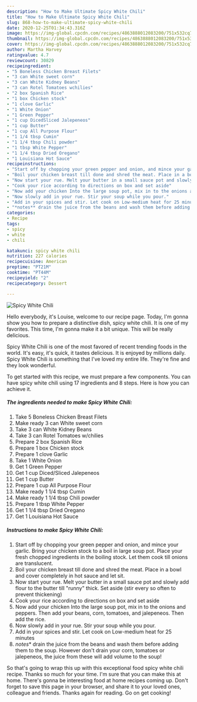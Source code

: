 ```yaml
---
description: "How to Make Ultimate Spicy White Chili"
title: "How to Make Ultimate Spicy White Chili"
slug: 868-how-to-make-ultimate-spicy-white-chili
date: 2020-12-25T01:34:43.316Z
image: https://img-global.cpcdn.com/recipes/4863888012083200/751x532cq70/spicy-white-chili-recipe-main-photo.jpg
thumbnail: https://img-global.cpcdn.com/recipes/4863888012083200/751x532cq70/spicy-white-chili-recipe-main-photo.jpg
cover: https://img-global.cpcdn.com/recipes/4863888012083200/751x532cq70/spicy-white-chili-recipe-main-photo.jpg
author: Martha Harvey
ratingvalue: 4.7
reviewcount: 30829
recipeingredient:
- "5 Boneless Chicken Breast Filets"
- "3 can White sweet corn"
- "3 can White Kidney Beans"
- "3 can Rotel Tomatoes wchilies"
- "2 box Spanish Rice"
- "1 box Chicken stock"
- "1 clove Garlic"
- "1 White Onion"
- "1 Green Pepper"
- "1 cup DicedSliced Jalepeneos"
- "1 cup Butter"
- "1 cup All Purpose Flour"
- "1 1/4 tbsp Cumin"
- "1 1/4 tbsp Chili powder"
- "1 tbsp White Pepper"
- "1 1/4 tbsp Dried Oregano"
- "1 Louisiana Hot Sauce"
recipeinstructions:
- "Start off by chopping your green pepper and onion, and mince your garlic. Bring your chicken stock to a boil in large soup pot. Place your fresh chopped ingredients in the boiling stock. Let them cook till onions are translucent."
- "Boil your chicken breast till done and shred the meat. Place in a bowl and cover completely in hot sauce and let sit."
- "Now start your rue. Melt your butter in a small sauce pot and slowly add flour to the butter till &#34;runny&#34; thick. Set aside (stir every so often to prevent thickening)"
- "Cook your rice according to directions on box and set aside"
- "Now add your chicken Into the large soup pot, mix in to the onions and peppers. Then add your beans, corn, tomatoes, and jalepeneos. Then add the rice."
- "Now slowly add in your rue. Stir your soup while you pour."
- "Add in your spices and stir. Let cook on Low-medium heat for 25 minutes"
- "*notes** drain the juice from the beans and wash them before adding them to the soup. However don&#39;t drain your corn, tomatoes or jalepeneos, the juice from these will add volume to the soup!"
categories:
- Recipe
tags:
- spicy
- white
- chili

katakunci: spicy white chili 
nutrition: 227 calories
recipecuisine: American
preptime: "PT21M"
cooktime: "PT44M"
recipeyield: "2"
recipecategory: Dessert

---
```



![Spicy White Chili](https://img-global.cpcdn.com/recipes/4863888012083200/751x532cq70/spicy-white-chili-recipe-main-photo.jpg)

Hello everybody, it's Louise, welcome to our recipe page. Today, I'm gonna show you how to prepare a distinctive dish, spicy white chili. It is one of my favorites. This time, I'm gonna make it a bit unique. This will be really delicious.



Spicy White Chili is one of the most favored of recent trending foods in the world. It's easy, it's quick, it tastes delicious. It is enjoyed by millions daily. Spicy White Chili is something that I've loved my entire life. They're fine and they look wonderful.


To get started with this recipe, we must prepare a few components. You can have spicy white chili using 17 ingredients and 8 steps. Here is how you can achieve it.

<!--inarticleads1-->

##### The ingredients needed to make Spicy White Chili:

1. Take 5 Boneless Chicken Breast Filets
1. Make ready 3 can White sweet corn
1. Take 3 can White Kidney Beans
1. Take 3 can Rotel Tomatoes w/chilies
1. Prepare 2 box Spanish Rice
1. Prepare 1 box Chicken stock
1. Prepare 1 clove Garlic
1. Take 1 White Onion
1. Get 1 Green Pepper
1. Get 1 cup Diced/Sliced Jalepeneos
1. Get 1 cup Butter
1. Prepare 1 cup All Purpose Flour
1. Make ready 1 1/4 tbsp Cumin
1. Make ready 1 1/4 tbsp Chili powder
1. Prepare 1 tbsp White Pepper
1. Get 1 1/4 tbsp Dried Oregano
1. Get 1 Louisiana Hot Sauce




<!--inarticleads2-->

##### Instructions to make Spicy White Chili:

1. Start off by chopping your green pepper and onion, and mince your garlic. Bring your chicken stock to a boil in large soup pot. Place your fresh chopped ingredients in the boiling stock. Let them cook till onions are translucent.
1. Boil your chicken breast till done and shred the meat. Place in a bowl and cover completely in hot sauce and let sit.
1. Now start your rue. Melt your butter in a small sauce pot and slowly add flour to the butter till &#34;runny&#34; thick. Set aside (stir every so often to prevent thickening)
1. Cook your rice according to directions on box and set aside
1. Now add your chicken Into the large soup pot, mix in to the onions and peppers. Then add your beans, corn, tomatoes, and jalepeneos. Then add the rice.
1. Now slowly add in your rue. Stir your soup while you pour.
1. Add in your spices and stir. Let cook on Low-medium heat for 25 minutes
1. *notes** drain the juice from the beans and wash them before adding them to the soup. However don&#39;t drain your corn, tomatoes or jalepeneos, the juice from these will add volume to the soup!




So that's going to wrap this up with this exceptional food spicy white chili recipe. Thanks so much for your time. I'm sure that you can make this at home. There's gonna be interesting food at home recipes coming up. Don't forget to save this page in your browser, and share it to your loved ones, colleague and friends. Thanks again for reading. Go on get cooking!
